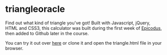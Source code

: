 triangleoracle
==============

Find out what kind of triangle you've got! Built with Javascript, jQuery, HTML and CSS3, this calculator was built during the first week of [Epicodus](http://www.epicodus.com), then added to Github later in the course. 

You can try it out over [here](http://geneevesco.site44.com/triangleoracle/triangle.html) or clone it and open the triangle.html file in your browser.

